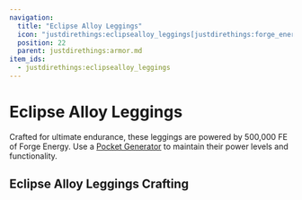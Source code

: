 ```yaml
---
navigation:
  title: "Eclipse Alloy Leggings"
  icon: "justdirethings:eclipsealloy_leggings[justdirethings:forge_energy=500000]"
  position: 22
  parent: justdirethings:armor.md
item_ids:
  - justdirethings:eclipsealloy_leggings
---
```


# Eclipse Alloy Leggings

Crafted for ultimate endurance, these leggings are powered by 500,000 FE of Forge Energy. Use a [Pocket Generator](./item_pocket_generator.md) to maintain their power levels and functionality.

## Eclipse Alloy Leggings Crafting



<Recipe id="justdirethings:eclipsealloy_leggings" />

